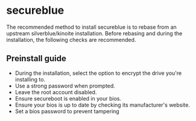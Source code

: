 # secureblue

The recommended method to install secureblue is to rebase from an upstream silverblue/kinoite installation. Before rebasing and during the installation, the following checks are recommended.

## Preinstall guide

- During the installation, select the option to encrypt the drive you're installing to.
- Use a strong password when prompted.
- Leave the root account disabled.
- Ensure secureboot is enabled in your bios.
- Ensure your bios is up to date by checking its manufacturer's website.
- Set a bios password to prevent tampering